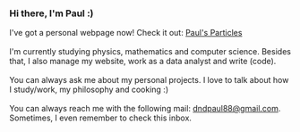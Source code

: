 ### Hi there, I'm Paul :)

I've got a personal webpage now! Check it out: [Paul's Particles](https://paulstapel.github.io)
\
\
I'm currently studying physics, mathematics and computer science. Besides that, I also manage my website, work as a data analyst and write (code). 
\
\
You can always ask me about my personal projects. I love to talk about how I study/work, my philosophy and cooking :)
\
\
You can always reach me with the following mail: dndpaul88@gmail.com. 
Sometimes, I even remember to check this inbox.  

